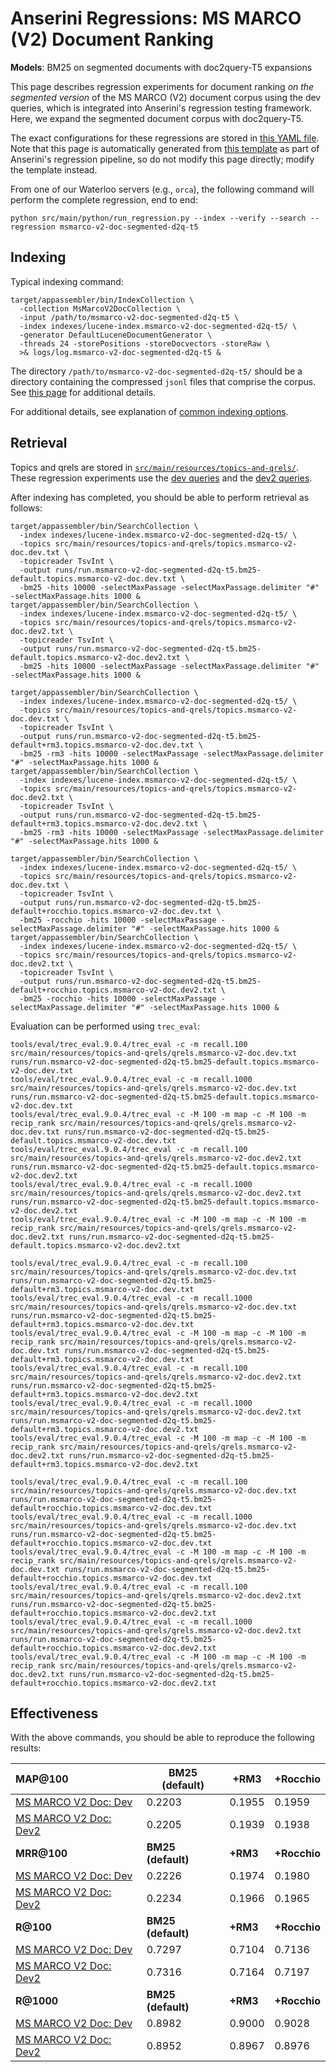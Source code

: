 # Anserini Regressions: MS MARCO (V2) Document Ranking

**Models**: BM25 on segmented documents with doc2query-T5 expansions

This page describes regression experiments for document ranking _on the segmented version_ of the MS MARCO (V2) document corpus using the dev queries, which is integrated into Anserini's regression testing framework.
Here, we expand the segmented document corpus with doc2query-T5.

The exact configurations for these regressions are stored in [this YAML file](../src/main/resources/regression/msmarco-v2-doc-segmented-d2q-t5.yaml).
Note that this page is automatically generated from [this template](../src/main/resources/docgen/templates/msmarco-v2-doc-segmented-d2q-t5.template) as part of Anserini's regression pipeline, so do not modify this page directly; modify the template instead.

From one of our Waterloo servers (e.g., `orca`), the following command will perform the complete regression, end to end:

```
python src/main/python/run_regression.py --index --verify --search --regression msmarco-v2-doc-segmented-d2q-t5
```

## Indexing

Typical indexing command:

```
target/appassembler/bin/IndexCollection \
  -collection MsMarcoV2DocCollection \
  -input /path/to/msmarco-v2-doc-segmented-d2q-t5 \
  -index indexes/lucene-index.msmarco-v2-doc-segmented-d2q-t5/ \
  -generator DefaultLuceneDocumentGenerator \
  -threads 24 -storePositions -storeDocvectors -storeRaw \
  >& logs/log.msmarco-v2-doc-segmented-d2q-t5 &
```

The directory `/path/to/msmarco-v2-doc-segmented-d2q-t5/` should be a directory containing the compressed `jsonl` files that comprise the corpus.
See [this page](experiments-msmarco-v2.md) for additional details.

For additional details, see explanation of [common indexing options](common-indexing-options.md).

## Retrieval

Topics and qrels are stored in [`src/main/resources/topics-and-qrels/`](../src/main/resources/topics-and-qrels/).
These regression experiments use the [dev queries](../src/main/resources/topics-and-qrels/topics.msmarco-v2-doc.dev.txt) and the [dev2 queries](../src/main/resources/topics-and-qrels/topics.msmarco-v2-doc.dev2.txt).

After indexing has completed, you should be able to perform retrieval as follows:

```
target/appassembler/bin/SearchCollection \
  -index indexes/lucene-index.msmarco-v2-doc-segmented-d2q-t5/ \
  -topics src/main/resources/topics-and-qrels/topics.msmarco-v2-doc.dev.txt \
  -topicreader TsvInt \
  -output runs/run.msmarco-v2-doc-segmented-d2q-t5.bm25-default.topics.msmarco-v2-doc.dev.txt \
  -bm25 -hits 10000 -selectMaxPassage -selectMaxPassage.delimiter "#" -selectMaxPassage.hits 1000 &
target/appassembler/bin/SearchCollection \
  -index indexes/lucene-index.msmarco-v2-doc-segmented-d2q-t5/ \
  -topics src/main/resources/topics-and-qrels/topics.msmarco-v2-doc.dev2.txt \
  -topicreader TsvInt \
  -output runs/run.msmarco-v2-doc-segmented-d2q-t5.bm25-default.topics.msmarco-v2-doc.dev2.txt \
  -bm25 -hits 10000 -selectMaxPassage -selectMaxPassage.delimiter "#" -selectMaxPassage.hits 1000 &

target/appassembler/bin/SearchCollection \
  -index indexes/lucene-index.msmarco-v2-doc-segmented-d2q-t5/ \
  -topics src/main/resources/topics-and-qrels/topics.msmarco-v2-doc.dev.txt \
  -topicreader TsvInt \
  -output runs/run.msmarco-v2-doc-segmented-d2q-t5.bm25-default+rm3.topics.msmarco-v2-doc.dev.txt \
  -bm25 -rm3 -hits 10000 -selectMaxPassage -selectMaxPassage.delimiter "#" -selectMaxPassage.hits 1000 &
target/appassembler/bin/SearchCollection \
  -index indexes/lucene-index.msmarco-v2-doc-segmented-d2q-t5/ \
  -topics src/main/resources/topics-and-qrels/topics.msmarco-v2-doc.dev2.txt \
  -topicreader TsvInt \
  -output runs/run.msmarco-v2-doc-segmented-d2q-t5.bm25-default+rm3.topics.msmarco-v2-doc.dev2.txt \
  -bm25 -rm3 -hits 10000 -selectMaxPassage -selectMaxPassage.delimiter "#" -selectMaxPassage.hits 1000 &

target/appassembler/bin/SearchCollection \
  -index indexes/lucene-index.msmarco-v2-doc-segmented-d2q-t5/ \
  -topics src/main/resources/topics-and-qrels/topics.msmarco-v2-doc.dev.txt \
  -topicreader TsvInt \
  -output runs/run.msmarco-v2-doc-segmented-d2q-t5.bm25-default+rocchio.topics.msmarco-v2-doc.dev.txt \
  -bm25 -rocchio -hits 10000 -selectMaxPassage -selectMaxPassage.delimiter "#" -selectMaxPassage.hits 1000 &
target/appassembler/bin/SearchCollection \
  -index indexes/lucene-index.msmarco-v2-doc-segmented-d2q-t5/ \
  -topics src/main/resources/topics-and-qrels/topics.msmarco-v2-doc.dev2.txt \
  -topicreader TsvInt \
  -output runs/run.msmarco-v2-doc-segmented-d2q-t5.bm25-default+rocchio.topics.msmarco-v2-doc.dev2.txt \
  -bm25 -rocchio -hits 10000 -selectMaxPassage -selectMaxPassage.delimiter "#" -selectMaxPassage.hits 1000 &
```

Evaluation can be performed using `trec_eval`:

```
tools/eval/trec_eval.9.0.4/trec_eval -c -m recall.100 src/main/resources/topics-and-qrels/qrels.msmarco-v2-doc.dev.txt runs/run.msmarco-v2-doc-segmented-d2q-t5.bm25-default.topics.msmarco-v2-doc.dev.txt
tools/eval/trec_eval.9.0.4/trec_eval -c -m recall.1000 src/main/resources/topics-and-qrels/qrels.msmarco-v2-doc.dev.txt runs/run.msmarco-v2-doc-segmented-d2q-t5.bm25-default.topics.msmarco-v2-doc.dev.txt
tools/eval/trec_eval.9.0.4/trec_eval -c -M 100 -m map -c -M 100 -m recip_rank src/main/resources/topics-and-qrels/qrels.msmarco-v2-doc.dev.txt runs/run.msmarco-v2-doc-segmented-d2q-t5.bm25-default.topics.msmarco-v2-doc.dev.txt
tools/eval/trec_eval.9.0.4/trec_eval -c -m recall.100 src/main/resources/topics-and-qrels/qrels.msmarco-v2-doc.dev2.txt runs/run.msmarco-v2-doc-segmented-d2q-t5.bm25-default.topics.msmarco-v2-doc.dev2.txt
tools/eval/trec_eval.9.0.4/trec_eval -c -m recall.1000 src/main/resources/topics-and-qrels/qrels.msmarco-v2-doc.dev2.txt runs/run.msmarco-v2-doc-segmented-d2q-t5.bm25-default.topics.msmarco-v2-doc.dev2.txt
tools/eval/trec_eval.9.0.4/trec_eval -c -M 100 -m map -c -M 100 -m recip_rank src/main/resources/topics-and-qrels/qrels.msmarco-v2-doc.dev2.txt runs/run.msmarco-v2-doc-segmented-d2q-t5.bm25-default.topics.msmarco-v2-doc.dev2.txt

tools/eval/trec_eval.9.0.4/trec_eval -c -m recall.100 src/main/resources/topics-and-qrels/qrels.msmarco-v2-doc.dev.txt runs/run.msmarco-v2-doc-segmented-d2q-t5.bm25-default+rm3.topics.msmarco-v2-doc.dev.txt
tools/eval/trec_eval.9.0.4/trec_eval -c -m recall.1000 src/main/resources/topics-and-qrels/qrels.msmarco-v2-doc.dev.txt runs/run.msmarco-v2-doc-segmented-d2q-t5.bm25-default+rm3.topics.msmarco-v2-doc.dev.txt
tools/eval/trec_eval.9.0.4/trec_eval -c -M 100 -m map -c -M 100 -m recip_rank src/main/resources/topics-and-qrels/qrels.msmarco-v2-doc.dev.txt runs/run.msmarco-v2-doc-segmented-d2q-t5.bm25-default+rm3.topics.msmarco-v2-doc.dev.txt
tools/eval/trec_eval.9.0.4/trec_eval -c -m recall.100 src/main/resources/topics-and-qrels/qrels.msmarco-v2-doc.dev2.txt runs/run.msmarco-v2-doc-segmented-d2q-t5.bm25-default+rm3.topics.msmarco-v2-doc.dev2.txt
tools/eval/trec_eval.9.0.4/trec_eval -c -m recall.1000 src/main/resources/topics-and-qrels/qrels.msmarco-v2-doc.dev2.txt runs/run.msmarco-v2-doc-segmented-d2q-t5.bm25-default+rm3.topics.msmarco-v2-doc.dev2.txt
tools/eval/trec_eval.9.0.4/trec_eval -c -M 100 -m map -c -M 100 -m recip_rank src/main/resources/topics-and-qrels/qrels.msmarco-v2-doc.dev2.txt runs/run.msmarco-v2-doc-segmented-d2q-t5.bm25-default+rm3.topics.msmarco-v2-doc.dev2.txt

tools/eval/trec_eval.9.0.4/trec_eval -c -m recall.100 src/main/resources/topics-and-qrels/qrels.msmarco-v2-doc.dev.txt runs/run.msmarco-v2-doc-segmented-d2q-t5.bm25-default+rocchio.topics.msmarco-v2-doc.dev.txt
tools/eval/trec_eval.9.0.4/trec_eval -c -m recall.1000 src/main/resources/topics-and-qrels/qrels.msmarco-v2-doc.dev.txt runs/run.msmarco-v2-doc-segmented-d2q-t5.bm25-default+rocchio.topics.msmarco-v2-doc.dev.txt
tools/eval/trec_eval.9.0.4/trec_eval -c -M 100 -m map -c -M 100 -m recip_rank src/main/resources/topics-and-qrels/qrels.msmarco-v2-doc.dev.txt runs/run.msmarco-v2-doc-segmented-d2q-t5.bm25-default+rocchio.topics.msmarco-v2-doc.dev.txt
tools/eval/trec_eval.9.0.4/trec_eval -c -m recall.100 src/main/resources/topics-and-qrels/qrels.msmarco-v2-doc.dev2.txt runs/run.msmarco-v2-doc-segmented-d2q-t5.bm25-default+rocchio.topics.msmarco-v2-doc.dev2.txt
tools/eval/trec_eval.9.0.4/trec_eval -c -m recall.1000 src/main/resources/topics-and-qrels/qrels.msmarco-v2-doc.dev2.txt runs/run.msmarco-v2-doc-segmented-d2q-t5.bm25-default+rocchio.topics.msmarco-v2-doc.dev2.txt
tools/eval/trec_eval.9.0.4/trec_eval -c -M 100 -m map -c -M 100 -m recip_rank src/main/resources/topics-and-qrels/qrels.msmarco-v2-doc.dev2.txt runs/run.msmarco-v2-doc-segmented-d2q-t5.bm25-default+rocchio.topics.msmarco-v2-doc.dev2.txt
```

## Effectiveness

With the above commands, you should be able to reproduce the following results:

| **MAP@100**                                                                                                  | **BM25 (default)**| **+RM3**  | **+Rocchio**|
|:-------------------------------------------------------------------------------------------------------------|-----------|-----------|-----------|
| [MS MARCO V2 Doc: Dev](https://microsoft.github.io/msmarco/TREC-Deep-Learning.html)                          | 0.2203    | 0.1955    | 0.1959    |
| [MS MARCO V2 Doc: Dev2](https://microsoft.github.io/msmarco/TREC-Deep-Learning.html)                         | 0.2205    | 0.1939    | 0.1938    |
| **MRR@100**                                                                                                  | **BM25 (default)**| **+RM3**  | **+Rocchio**|
| [MS MARCO V2 Doc: Dev](https://microsoft.github.io/msmarco/TREC-Deep-Learning.html)                          | 0.2226    | 0.1974    | 0.1980    |
| [MS MARCO V2 Doc: Dev2](https://microsoft.github.io/msmarco/TREC-Deep-Learning.html)                         | 0.2234    | 0.1966    | 0.1965    |
| **R@100**                                                                                                    | **BM25 (default)**| **+RM3**  | **+Rocchio**|
| [MS MARCO V2 Doc: Dev](https://microsoft.github.io/msmarco/TREC-Deep-Learning.html)                          | 0.7297    | 0.7104    | 0.7136    |
| [MS MARCO V2 Doc: Dev2](https://microsoft.github.io/msmarco/TREC-Deep-Learning.html)                         | 0.7316    | 0.7164    | 0.7197    |
| **R@1000**                                                                                                   | **BM25 (default)**| **+RM3**  | **+Rocchio**|
| [MS MARCO V2 Doc: Dev](https://microsoft.github.io/msmarco/TREC-Deep-Learning.html)                          | 0.8982    | 0.9000    | 0.9028    |
| [MS MARCO V2 Doc: Dev2](https://microsoft.github.io/msmarco/TREC-Deep-Learning.html)                         | 0.8952    | 0.8967    | 0.8976    |
